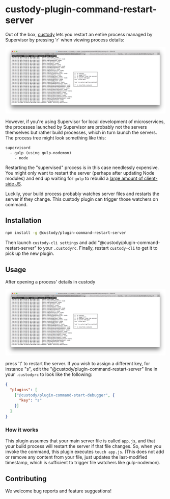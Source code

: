 # custody-plugin-command-restart-server

Out of the box, [custody] lets you restart an entire process managed by Supervisor by pressing 'r'
when viewing process details:

![](./docs/details.png)

However, if you're using Supervisor for local development of microservices, the processes launched
by Supervisor are probably not the servers themselves but rather build processes, which in turn
launch the servers. The process tree might look something like this:

```
supervisord
  - gulp (using gulp-nodemon)
    - node
```

Restarting the "supervised" process is in this case needlessly expensive. You might only want to
restart the server (perhaps after updating Node modules) and end up waiting for `gulp` to rebuild a
[large amount of client-side JS].

Luckily, your build process probably watches server files and restarts the server if they change.
This custody plugin can trigger those watchers on command.

## Installation

```sh
npm install -g @custody/plugin-command-restart-server
```

Then launch `custody-cli settings` and add "@custody/plugin-command-restart-server" to your
`.custodyrc`. Finally, restart `custody-cli` to get it to pick up the new plugin.

## Usage

After opening a process' details in custody

![](./docs/details.png)

press 't' to restart the server. If you wish to assign a different key, for instance "s", edit
the "@custody/plugin-command-restart-server" line in your `.custodyrc` to look like the following:

```json
{
  "plugins": [
    ["@custody/plugin-command-start-debugger", {
      "key": "s"
    }]
  ]
}
```

### How it works

This plugin assumes that your main server file is called `app.js`, and that your build process
will restart the server if that file changes. So, when you invoke the command, this plugin
executes `touch app.js`. (This does not add or remove any content from your file, just updates
the last-modified timestamp, which is sufficient to trigger file watchers like gulp-nodemon).

## Contributing

We welcome bug reports and feature suggestions!

[custody]: https://github.com/mixmaxhq/custody/
[large amount of client-side JS]: https://github.com/mixmaxhq/multibuild/
